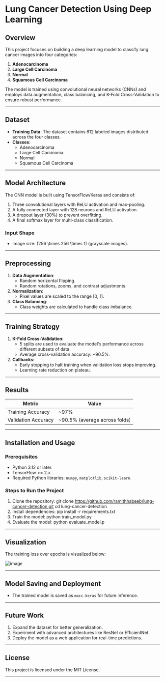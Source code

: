 # Lung Cancer Detection Using Deep Learning

## Overview
This project focuses on building a deep learning model to classify lung cancer images into four categories:
1. **Adenocarcinoma**
2. **Large Cell Carcinoma**
3. **Normal**
4. **Squamous Cell Carcinoma**

The model is trained using convolutional neural networks (CNNs) and employs data augmentation, class balancing, and K-Fold Cross-Validation to ensure robust performance.

---

## Dataset
- **Training Data**: The dataset contains 612 labeled images distributed across the four classes.
- **Classes**:
  - Adenocarcinoma
  - Large Cell Carcinoma
  - Normal
  - Squamous Cell Carcinoma

---

## Model Architecture
The CNN model is built using TensorFlow/Keras and consists of:
1. Three convolutional layers with ReLU activation and max-pooling.
2. A fully connected layer with 128 neurons and ReLU activation.
3. A dropout layer (30%) to prevent overfitting.
4. A final softmax layer for multi-class classification.

### Input Shape
- Image size: \(256 \times 256 \times 1\) (grayscale images).

---

## Preprocessing
1. **Data Augmentation**:
   - Random horizontal flipping.
   - Random rotations, zooms, and contrast adjustments.
2. **Normalization**:
   - Pixel values are scaled to the range [0, 1].
3. **Class Balancing**:
   - Class weights are calculated to handle class imbalance.

---

## Training Strategy
1. **K-Fold Cross-Validation**:
   - 5 splits are used to evaluate the model's performance across different subsets of data.
   - Average cross-validation accuracy: ~90.5%.
2. **Callbacks**:
   - Early stopping to halt training when validation loss stops improving.
   - Learning rate reduction on plateau.

---

## Results
| Metric              | Value        |
|---------------------|--------------|
| Training Accuracy   | ~97%         |
| Validation Accuracy | ~90.5% (average across folds) |

---

## Installation and Usage
### Prerequisites
- Python 3.12 or later.
- TensorFlow >= 2.x.
- Required Python libraries: `numpy`, `matplotlib`, `scikit-learn`.

### Steps to Run the Project
1. Clone the repository:
git clone https://github.com/ramithhabeeb/lung-cancer-detection.git
cd lung-cancer-detection
2. Install dependencies:
pip install -r requirements.txt
3. Train the model:
python train_model.py
4. Evaluate the model:
python evaluate_model.p


---

## Visualization
The training loss over epochs is visualized below:

![image](https://github.com/user-attachments/assets/ce0e17a4-845b-4152-adba-ce3cde58da3a)


---

## Model Saving and Deployment
- The trained model is saved as `macc.keras` for future inference.

---

## Future Work
1. Expand the dataset for better generalization.
2. Experiment with advanced architectures like ResNet or EfficientNet.
3. Deploy the model as a web application for real-time predictions.

---

## License
This project is licensed under the MIT License.

---
